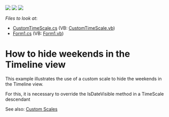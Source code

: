 <!-- default badges list -->
![](https://img.shields.io/endpoint?url=https://codecentral.devexpress.com/api/v1/VersionRange/128635168/19.1.3%2B)
[![](https://img.shields.io/badge/Open_in_DevExpress_Support_Center-FF7200?style=flat-square&logo=DevExpress&logoColor=white)](https://supportcenter.devexpress.com/ticket/details/E1214)
[![](https://img.shields.io/badge/📖_How_to_use_DevExpress_Examples-e9f6fc?style=flat-square)](https://docs.devexpress.com/GeneralInformation/403183)
<!-- default badges end -->
<!-- default file list -->
*Files to look at*:

* [CustomTimeScale.cs](./CS/HideWeekends/CustomTimeScale.cs) (VB: [CustomTimeScale.vb](./VB/HideWeekends/CustomTimeScale.vb))
* [Form1.cs](./CS/HideWeekends/Form1.cs) (VB: [Form1.vb](./VB/HideWeekends/Form1.vb))
<!-- default file list end -->
# How to hide weekends in the Timeline view


<p>This example illustrates the use of a custom scale to hide the weekends in the Timeline view. </p><p> For this, it is necessary to override the IsDateVisible method in a TimeScale descendant</p>

<p> See also: <a href="https://docs.devexpress.com/WindowsForms/3303/controls-and-libraries/scheduler/visual-elements/scheduler-control/time-scales#custom-scales">Custom Scales</a>

<br/>


